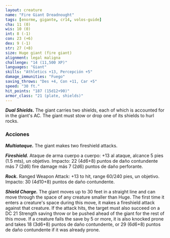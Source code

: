 ```yaml
---
layout: creature
name: "Fire Giant Dreadnought"
tags: [enorme, gigante, cr14, volos-guide]
cha: 11 (0)
wis: 10 (0)
int: 8 (-1)
con: 23 (+6)
dex: 9 (-1)
str: 27 (+8)
size: Huge giant (fire giant)
alignment: legal maligna
challenge: "14 (11,500 XP)"
languages: "Giant"
skills: "Athletics +13, Percepción +5"
damage_immunities: "Fuego"
saving_throws: "Des +4, Con +11, Car +5"
speed: "30 ft."
hit_points: "187 (15d12+90)"
armor_class: "21 (plate, shields)"
---
```


***Dual Shields.*** The giant carries two shields, each of which is accounted for in the giant's AC. The giant must stow or drop one of its shields to hurl rocks.

### Acciones

***Multiataque.*** The giant makes two fireshield attacks.

***Fireshield.*** Ataque de arma cuerpo a cuerpo: +13 al ataque, alcance 5 pies (1.5 mts), un objetivo. Impacto: 22 (4d6+8) puntos de daño contundente más 7 (2d6) fire damage más 7 (2d6) puntos de daño perforante.

***Rock.*** Ranged Weapon Attack: +13 to hit, range 60/240 pies, un objetivo. Impacto: 30 (4d10+8) puntos de daño contundente.

***Shield Charge.*** The giant moves up to 30 feet in a straight line and can move through the space of any creature smaller than Huge. The first time it enters a creature's space during this move, it makes a fireshield attack against that creature. If the attack hits, the target must also succeed on a DC 21 Strength saving throw or be pushed ahead of the giant for the rest of this move. If a creature fails the save by 5 or more, it is also knocked prone and takes 18 (3d6+8) puntos de daño contundente, or 29 (6d6+8) puntos de daño contundente if it was already prone.
